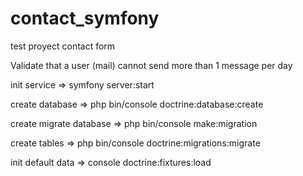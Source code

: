 # contact_symfony

test proyect contact form

Validate that a user (mail) cannot send more than 1 message per day

init service =>  symfony server:start

create database => php bin/console doctrine:database:create

create migrate database => php bin/console make:migration

create tables => php bin/console doctrine:migrations:migrate

init default data => console doctrine:fixtures:load
